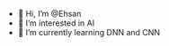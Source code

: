 - 👋 Hi, I’m @Ehsan
- 👀 I’m interested in AI
- 🌱 I’m currently learning DNN and CNN

<!---
EhSaaNsh/EhSaaNsh is a ✨ special ✨ repository because its `README.md` (this file) appears on your GitHub profile.
You can click the Preview link to take a look at your changes.
--->
